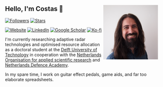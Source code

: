 ## Hello, I'm Costas 👋 <img src="avatar.jpg" align="right" alt="" width="180"/>

[![Followers](https://img.shields.io/github/followers/CostasAK.svg?style=for-the-badge&label=Followers&logo=github)](https://github.com/CostasAK)
[![Stars](https://img.shields.io/github/stars/CostasAK?style=for-the-badge&affiliations=OWNER%2CCOLLABORATOR&label=Stars&logo=github)](https://github.com/CostasAK?tab=repositories)

[![Website](https://img.shields.io/website?style=for-the-badge&url=https%3A%2F%2Fcostasak.github.io&label=Website)](https://costasak.github.io)
[![LinkedIn](https://img.shields.io/badge/LinkedIn-0077B5?style=for-the-badge&logo=linkedin)](www.linkedin.com/in/CostasAK)
[![Google Scholar](https://img.shields.io/badge/Scholar-4285F4?style=for-the-badge&logo=googlescholar&logoColor=f5f5f5)](https://scholar.google.com/citations?user=z7484-Wfh7gC)
[![Ko-fi](https://img.shields.io/badge/ko--fi-F16061?style=for-the-badge&logo=kofi&logoColor=f5f5f5)](https://ko-fi.com/CostasAK)

I'm currently researching adaptive radar technologies and optimised resource allocation as a doctoral student at the [Delft University of Technology](https://www.tudelft.nl/en/) in cooperation with the [Netherlands Organisation for applied scientific research](https://www.tno.nl/en/) and [Netherlands Defence Academy](https://english.defensie.nl/topics/netherlands-defence-academy).

In my spare time, I work on guitar effect pedals, game aids, and far too elaborate spreadsheets.

<!--
**CostasAK/CostasAK** is a ✨ _special_ ✨ repository because its `README.md` (this file) appears on your GitHub profile.

Here are some ideas to get you started:

- 🔭 I’m currently working on ...
- 🌱 I’m currently learning ...
- 👯 I’m looking to collaborate on ...
- 🤔 I’m looking for help with ...
- 💬 Ask me about ...
- 📫 How to reach me: ...
- 😄 Pronouns: ...
- ⚡ Fun fact: ...
-->
